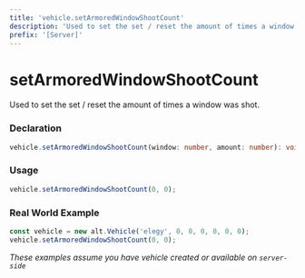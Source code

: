 ```yaml
---
title: 'vehicle.setArmoredWindowShootCount'
description: 'Used to set the set / reset the amount of times a window was shot.'
prefix: '[Server]'
---
```


# setArmoredWindowShootCount

Used to set the set / reset the amount of times a window was shot.

### Declaration

```typescript
vehicle.setArmoredWindowShootCount(window: number, amount: number): void;
```

### Usage

```js
vehicle.setArmoredWindowShootCount(0, 0);
```

### Real World Example

```js
const vehicle = new alt.Vehicle('elegy', 0, 0, 0, 0, 0, 0);
vehicle.setArmoredWindowShootCount(0, 0);
```

_These examples assume you have vehicle created or available on `server-side`_